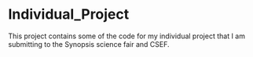# Individual_Project

This project contains some of the code for my individual project that I am submitting to the Synopsis science fair and CSEF. 

